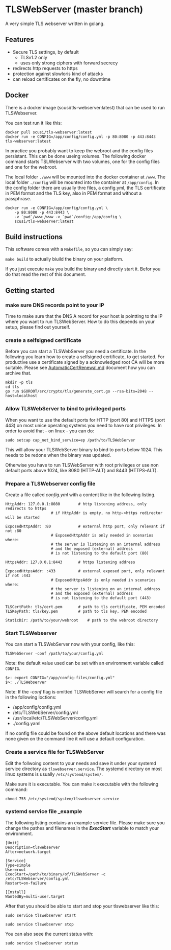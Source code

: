 # TLSWebServer (master branch)

A very simple TLS webserver written in golang.

## Features

- Secure TLS settings, by default
  - TLSv1.2 only
  - uses only strong ciphers with forward secrecy
- redirects http requests to https
- protection against slowloris kind of attacks
- can reload certificates on the fly, no downtime

## Docker

There is a docker image (scusi/tls-webserver:latest) that can be used to run TLSWebserver.

You can test run it like this:
```
docker pull scusi/tls-webserver:latest
docker run -e CONFIG=/app/config/config.yml -p 80:8080 -p 443:8443 tls-webserver:latest
```

In practice you probably want to keep the webroot and the config files persistant.
This can be done useing volumes.
The following docker command starts TSLWebserver with two volumes, 
one for the config files and one for the webroot.

The local folder `./www` will be mounted into the docker container at `/www`.
The local folder `./config` will be mounted into the container at `/app/config`.
In the config folder there are usually thre files, a config.yml, the TLS certificate in PEM format and the TLS key, also in PEM format and without a passphrase.

```
docker run -e CONFIG=/app/config/config.yml \
	-p 80:8080 -p 443:8443 \
	-v `pwd`/www:/www -v `pwd`/config:/app/config \
	scusi/tls-webserver:latest
```

## Build instructions

This software comes with a ```Makefile```, so you can simply say:

```make build``` to actually biuild the binary on your platform.

If you just execute ```make``` you build the binary and directly start it.
Befor you do that read the rest of this document.

## Getting started

### make sure DNS records point to your IP

Time to make sure that the DNS A record for your host is pointting to the IP where you want to run TLSWebServer.
How to do this depends on your setup, please find out yourself.

### create a selfsigned certificate

Before you can start a TLSWebServer you need a certificate. In the following you learn how to create a selfsigned certificate, to get started.
For productive use a certificate signed by a acknowledged root CA will be more suitable. 
Please see [AutomaticCertRenewal.md](AutomaticCertRenewal.md) document how you can archive that.

```
mkdir -p tls
cd tls
go run $GOROOT/src/crypto/tls/generate_cert.go --rsa-bits=2048 --host=localhost
```

### Allow TLSWebServer to bind to privileged ports

When you want to use the default ports for HTTP (port 80) and HTTPS (port 443) 
on most unice operating systems you need to have root privileges. In order to 
avoid that - on linux - you can do:
```
sudo setcap cap_net_bind_service=ep /path/to/TLSWebServer
```
This will allow your TLSWebServer binary to bind to ports below 1024.
This needs to be redone when the binary was updated.

Otherwise you have to run TLSWebServer with root privileges or use non default ports above 1024, like 8080 (HTTP-ALT) and 8443 (HTTPS-ALT).

### Prepare a TLSWebserver config file

Create a file called _config.yml_ with a content like in the following listing.

```
HttpAddr: 127.0.0.1:8080		# http listening address, only redirects to https
					# if HttpAddr is empty, no http->https redirector will be started

ExposedHttpAddr: :80 			# external http port, only relevant if not :80
					# ExposedHttpAddr is only needed in scenarios where:
					# the server is listening on an internal address 
					# and the exposed (external) address 
					# is not listening to the default port (80)

HttpsAddr: 127.0.0.1:8443		# https listening address

ExposedHttpsAddr: :433			# external exposed port, only relevant if not :443 
					# ExposedHttpsAddr is only needed in scenarios where:
					# the server is listening on an internal address 
					# and the exposed (external) address 
					# is not listening to the default port (443)

TLSCertPath: tls/cert.pem		# path to tls certificate, PEM encoded
TLSKeyPath: tls/key.pem			# path to tls key, PEM encoded

StaticDir: /path/to/your/webroot	# path to the webroot directory
```

### Start TLSWebserver

You can start a TLSWebServer now with your config, like this:

```TLSWebServer -conf /path/to/your/config.yml```

Note: the default value used can be set with an environment variable called `CONFIG`.

```
$>: export CONFIG="/app/config-files/config.yml"
$>: ./TLSWebserver
```

Note: If the _-conf_ flag is omitted TLSWebServer will search for a config file in the following loctions:
- /app/config/config.yml
- /etc/TLSWebServer/config.yml
- /usr/local/etc/TLSWebServer/config.yml
- ./config.yaml 

If no config file could be found on the above default locations and there was none given on the command line it will use a default configuration.

### Create a service file for TLSWebServer

Edit the follwoing content to your needs and save it under your systemd service directory as `tlswebserver.service`. The systemd directory on most linux systems is usually `/etc/systemd/system/`.

Make sure it is executable.
You can make it executable with the following command:
```
chmod 755 /etc/systemd/system/tlswebserver.service
```

### systemd service file _example

The following listing contains an example service file.
Please make sure you change the pathes and filenames in the _**ExecStart**_ variable to match your environment.

```
[Unit]
Description=tlswebserver
After=network.target

[Service]
Type=simple
User=root
ExecStart=/path/to/binary/of/TLSWebServer -c /etc/TLSWebserver/config.yml 
Restart=on-failure

[Install]
WantedBy=multi-user.target
```
After that you should be able to start and stop your tlswebserver like this:

```
sudo service tlswebserver start
```

```
sudo service tlswebserver stop
```

You can also seee the current status with:

```
sudo service tlswebserver status
```
